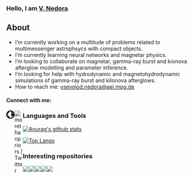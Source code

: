 ### Hello, I am [V. Nedora][website] 

## About
- I’m currently working on a multitude of problems related to multimessenger astrophsycs with compact objects.
- I’m currently learning neural networks and magnetar physics.
- I’m looking to collaborate on magnetar, gamma-ray burst and kionova afterglow modelling and parameter inference. 
- I’m looking for help with hydrodynamic and magnetohydrodynamic simulations of gamma-ray burst and kilonova afterglows.
- How to reach me: vsevolod.nedora@aei.mpg.de


#### Connect with me:

[<img align="left" alt="vsevolodnedora.github.io" width="22px" src="https://raw.githubusercontent.com/iconic/open-iconic/master/svg/globe.svg" />][website]
[<img align="left" alt="morethanpriors | Twitter" width="22px" src="https://cdn.jsdelivr.net/npm/simple-icons@v3/icons/twitter.svg" />][twitter]  



### Languages and Tools


[![Anurag's github stats](https://github-readme-stats.vercel.app/api?username=partumsomnia&count_private=true&show_icons=true&theme=tokyonight&hide_borger=true)](https://github.com/anuraghazra/github-readme-stats)


[![Top Langs](https://github-readme-stats.vercel.app/api/top-langs/?username=partumsomnia&layout=compact)](https://github.com/anuraghazra/github-readme-stats)


### Interesting repositories

<a href="https://github.com/partumsomnia/bns_ppr_tools">
  <img align="left" src="https://github-readme-stats.vercel.app/api/pin/?username=partumsomnia&repo=bns_ppr_tools&title_color=fff&icon_color=f9f9f9&text_color=9f9f9f&bg_color=151515" />
</a>
<a href="https://github.com/partumsomnia/MagnetarSpinDown">
  <img align="left" src="https://github-readme-stats.vercel.app/api/pin/?username=partumsomnia&repo=MagnetarSpinDown&title_color=fff&icon_color=f9f9f9&text_color=9f9f9f&bg_color=151515" />
</a>

<a href="https://github.com/partumsomnia/CppLectures">
  <img align="left" src="https://github-readme-stats.vercel.app/api/pin/?username=partumsomnia&repo=CppLectures&title_color=fff&icon_color=f9f9f9&text_color=9f9f9f&bg_color=151515" />
</a>
<a href="https://github.com/partumsomnia/stellar_winds">
  <img align="left" src="https://github-readme-stats.vercel.app/api/pin/?username=partumsomnia&repo=stellar_winds&title_color=fff&icon_color=f9f9f9&text_color=9f9f9f&bg_color=151515" />
</a>

<a href="https://github.com/partumsomnia/arxive">
  <img align="left" src="https://github-readme-stats.vercel.app/api/pin/?username=partumsomnia&repo=arxive&title_color=fff&icon_color=f9f9f9&text_color=9f9f9f&bg_color=151515" />
</a>



[website]: https://vsevolodnedora.github.io
[twitter]: https://twitter.com/vsevolodnedora
